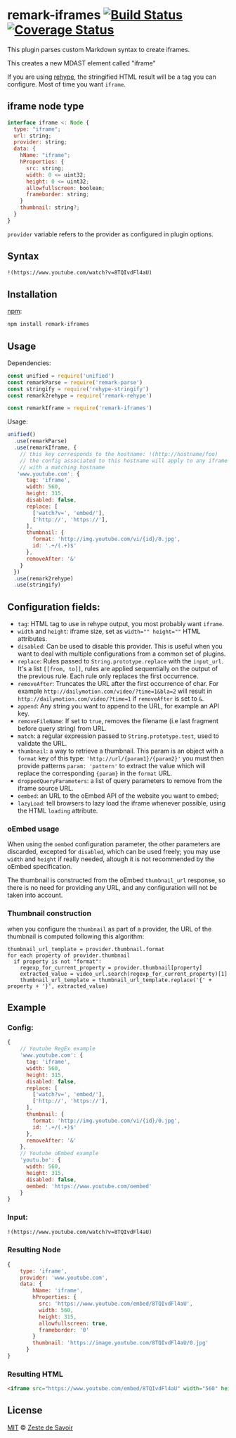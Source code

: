 # remark-iframes [![Build Status][build-badge]][build-status] [![Coverage Status][coverage-badge]][coverage-status]

This plugin parses custom Markdown syntax to create iframes.

This creates a new MDAST element called "iframe"

If you are using [rehype][rehype], the stringified HTML result will be a tag you can configure. Most of time you want `iframe`.

## iframe node type

```javascript
interface iframe <: Node {
  type: "iframe";
  url: string;
  provider: string;
  data: {
    hName: "iframe";
    hProperties: {
      src: string;
      width: 0 <= uint32;
      height: 0 <= uint32;
      allowfullscreen: boolean;
      frameborder: string;
    }
    thumbnail: string?;
  }
}
```

`provider` variable refers to the provider as configured in plugin options.

## Syntax

```markdown
!(https://www.youtube.com/watch?v=8TQIvdFl4aU)
```

## Installation

[npm][npm]:

```bash
npm install remark-iframes
```

## Usage

Dependencies:

```javascript
const unified = require('unified')
const remarkParse = require('remark-parse')
const stringify = require('rehype-stringify')
const remark2rehype = require('remark-rehype')

const remarkIframe = require('remark-iframes')
```

Usage:

```javascript
unified()
  .use(remarkParse)
  .use(remarkIframe, {
    // this key corresponds to the hostname: !(http://hostname/foo)
    // the config associated to this hostname will apply to any iframe
    // with a matching hostname
   'www.youtube.com': {
      tag: 'iframe',
      width: 560,
      height: 315,
      disabled: false,
      replace: [
        ['watch?v=', 'embed/'],
        ['http://', 'https://'],
      ],
      thumbnail: {
        format: 'http://img.youtube.com/vi/{id}/0.jpg',
        id: '.+/(.+)$'
      },
      removeAfter: '&'
    }
  })
  .use(remark2rehype)
  .use(stringify)
```

## Configuration fields:

- `tag`: HTML tag to use in rehype output, you most probably want `iframe`.
- `width` and `height`: iframe size, set as `width="" height=""` HTML attributes.
- `disabled`: Can be used to disable this provider. This is useful when you want to deal with multiple configurations from a common set of plugins.
- `replace`: Rules passed to `String.prototype.replace` with the `input_url`. It's a list `[[from, to]]`, rules are applied sequentially on the output of the previous rule. Each rule only replaces the first occurrence.
- `removeAfter`: Truncates the URL after the first occurrence of char. For example `http://dailymotion.com/video/?time=1&bla=2` will result in `http://dailymotion.com/video/?time=1` if `removeAfter` is set to `&`.
- `append`: Any string you want to append to the URL, for example an API key.
- `removeFileName`: If set to `true`, removes the filename (i.e last fragment before query string) from URL.
- `match`: a regular expression passed to `String.prototype.test`, used to validate the URL.
- `thumbnail`: a way to retrieve a thumbnail. This param is an object with a `format` key of this type: `'http://url/{param1}/{param2}'` you must then provide patterns `param: 'pattern'` to extract the value which will replace the corresponding `{param}` in the `format` URL.
- `droppedQueryParameters`: a list of query parameters to remove from the iframe source URL.
- `oembed`: an URL to the oEmbed API of the website you want to embed;
- `lazyLoad`: tell browsers to lazy load the iframe whenever possible, using the HTML `loading` attribute.

### oEmbed usage

When using the `oembed` configuration parameter, the other parameters are discarded, excepted for `disabled`, which can be used freely; you may use `width` and `height` if really needed, altough it is not recommended by the oEmbed specification.

The thumbnail is constructed from the oEmbed `thumbnail_url` response, so there is no need for providing any URL, and any configuration will not be taken into account.

### Thumbnail construction

when you configure the `thumbnail` as part of a provider, the URL of the thumbnail is computed following this algorithm:

```
thumbnail_url_template = provider.thumbnail.format
for each property of provider.thumbnail
  if property is not "format":
    regexp_for_current_property = provider.thumbnail[property]
    extracted_value = video_url.search(regexp_for_current_property)[1]
    thumbnail_url_template = thumbnail_url_template.replace('{' + property + '}', extracted_value)
```

## Example

### Config:

```javascript
{
    // Youtube RegEx example
    'www.youtube.com': {
      tag: 'iframe',
      width: 560,
      height: 315,
      disabled: false,
      replace: [
        ['watch?v=', 'embed/'],
        ['http://', 'https://'],
      ],
      thumbnail: {
        format: 'http://img.youtube.com/vi/{id}/0.jpg',
        id: '.+/(.+)$'
      },
      removeAfter: '&'
    },
    // Youtube oEmbed example
    'youtu.be': {
      width: 560,
      height: 315,
      disabled: false,
      oembed: 'https://www.youtube.com/oembed'
    }
}
```

### Input:

```markdown
!(https://www.youtube.com/watch?v=8TQIvdFl4aU)
```

### Resulting Node

```javascript
{
    type: 'iframe',
    provider: 'www.youtube.com',
    data: {
        hName: 'iframe',
        hProperties: {
          src: 'https://www.youtube.com/embed/8TQIvdFl4aU',
          width: 560,
          height: 315,
          allowfullscreen: true,
          frameborder: '0'
        }
        thumbnail: 'https://image.youtube.com/8TQIvdFl4aU/0.jpg'
      }
}
```

### Resulting HTML

```html
<iframe src="https://www.youtube.com/embed/8TQIvdFl4aU" width="560" height="315"></iframe>
```

## License

[MIT][license] © [Zeste de Savoir][zds]

<!-- Definitions -->

[build-badge]: https://img.shields.io/travis/zestedesavoir/zmarkdown.svg

[build-status]: https://travis-ci.org/zestedesavoir/zmarkdown

[coverage-badge]: https://img.shields.io/coveralls/zestedesavoir/zmarkdown.svg

[coverage-status]: https://coveralls.io/github/zestedesavoir/zmarkdown

[license]: https://github.com/zestedesavoir/zmarkdown/blob/master/packages/remark-iframes/LICENSE-MIT

[zds]: https://zestedesavoir.com

[npm]: https://www.npmjs.com/package/remark-iframes

[rehype]: https://github.com/rehypejs/rehype
